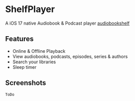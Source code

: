 #  ShelfPlayer

A iOS 17 native Audiobook & Podcast player [audiobookshelf](https://www.audiobookshelf.org)

## Features

- Online & Offline Playback
- View audiobooks, podcasts, episodes, series & authors
- Search your libraries
- Sleep timer

## Screenshots

`ToDo`
